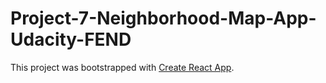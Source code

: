 # Project-7-Neighborhood-Map-App-Udacity-FEND

This project was bootstrapped with [Create React App](https://github.com/facebook/create-react-app).
